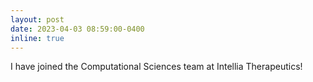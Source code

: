 ```yaml
---
layout: post
date: 2023-04-03 08:59:00-0400
inline: true
---
```


I have joined the Computational Sciences team at Intellia Therapeutics!